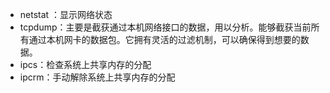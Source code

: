 * netstat ：显示网络状态
* tcpdump：主要是截获通过本机网络接口的数据，用以分析。能够截获当前所有通过本机网卡的数据包。它拥有灵活的过滤机制，可以确保得到想要的数据。
* ipcs：检查系统上共享内存的分配
* ipcrm：手动解除系统上共享内存的分配